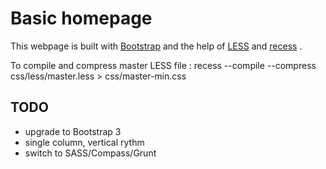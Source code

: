 # Basic homepage

This webpage is built with [Bootstrap](https://github.com/twitter/bootstrap/) and the help of [LESS](http://lesscss.org) and [recess](https://github.com/twitter/recess)	.

To compile and compress master LESS file :
	recess --compile --compress css/less/master.less > css/master-min.css

## TODO

 - upgrade to Bootstrap 3
 - single column, vertical rythm
 - switch to SASS/Compass/Grunt
